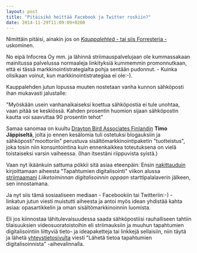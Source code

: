 ```yaml
---
layout: post
title: "Pitäisikö heittää Facebook ja Twitter roskiin?"
date: 2014-11-29T11:09:09+0200
---
```


Nimittäin pitäisi, ainakin jos on [*Kauppalehteä* - tai siis Forresteria -](http://www.kauppalehti.fi/etusivu/vihje+yrityksille+heita+facebook+ja+twitter+roskiin/201411709065) uskominen.<!--more-->

No eipä Infocrea Oy mm. ja lähinnä striimauspalvelujaan ole kummassakaan mainitussa palvelussa normaaleja linkityksiä kummemmin promonnutkaan, että ei tässä markkinointistrategialta pohja sentään pudonnut. - Kuinka olisikaan voinut, kun markkinointistrategiaa ei ole:-).

Kauppalehden jutun lopussa muuten nostetaan vanha kunnon sähköposti ihan mukavasti jalustalle:

"Myöskään usein vanhanaikaiseksi koettua sähköpostia ei tule unohtaa, vaan pitää se keskiössä. Kahden prosentin huomion sijaan sähköpostin kautta voi saavuttaa 90 prosentin tehot"

Samaa sanomaa on kuultu [Drayton Bird Associates Finlandin](http://www.draytonbird.fi/) **Timo Jäppiseltä**, jolta jo ennen kesälomia tuli ostetuksi blogauksiin ja sähköposti"moottoriin" perustuva sisältömarkkinointipaketin "tuotteistus", joka tosin niin konsuntointina kuin ennenkaikkea toteutuksena on vielä toistaiseksi varsin vaiheessa. (Ihan itsestäni riippuvista syistä.)

Vaan nyt ikäänkuin sattuma pökkii sitä asiaa eteenpäin: Ensin [nakittauduin](http://www.infocrea.fi/blogi/2014/11/digitalisointi-antaa-tapahtumalle-uusia-ulottuvuuksia/) kirjoittamaan aiheesta "Tapahtumien digitalisointi" viikon alussa [striimaamani](https://new.livestream.com/ITstriimIT/bisnesdigiopas) *Liiketoiminnan digitalisoinnin oppaan* starttipalalaverin jälkeen, sen innostamana.

Ja nyt siis tämä sosiaaliseen mediaan - Facebookiin tai Twitteriin:-) - linkatun jutun viesti muistutti aiheesta ja antoi myös idean yhdistää kahta asiaa: opasartikkelin ja oman sisältömarkkinoinnin luomista.

Eli jos kiinnostaa lähitulevaisuudessa saada sähköpostiisi rauhalliseen tahtiin tilaisuuksien videosuoratoistoihin eli striimauksiin ja muuhun tapahtumien digitalisointiin liittyviä tieto- ja ideapaketteja tai linkkejä sellaisiin, niin täytä ja lähetä [yhteystietosivulta](http://www.infocrea.fi/yhteystiedot/) viesti "Lähetä tietoa tapahtumien digitalisoinnista" -aihevalinnalla. 
